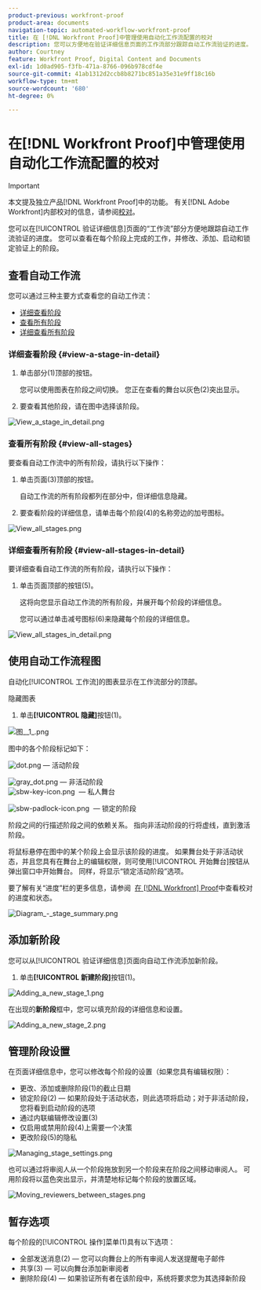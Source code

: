 ```yaml
---
product-previous: workfront-proof
product-area: documents
navigation-topic: automated-workflow-workfront-proof
title: 在 [!DNL Workfront Proof]中管理使用自动化工作流配置的校对
description: 您可以方便地在验证详细信息页面的工作流部分跟踪自动工作流验证的进度。 您可以查看在每个阶段上完成的工作，并修改、添加、启动和锁定验证上的阶段。
author: Courtney
feature: Workfront Proof, Digital Content and Documents
exl-id: 1d0ad905-f3fb-471a-8766-096b978cdf4e
source-git-commit: 41ab1312d2ccb8b8271bc851a35e31e9ff18c16b
workflow-type: tm+mt
source-wordcount: '680'
ht-degree: 0%

---
```


# 在[!DNL Workfront Proof]中管理使用自动化工作流配置的校对

>[!IMPORTANT]
>
>本文提及独立产品[!DNL Workfront Proof]中的功能。 有关[!DNL Adobe Workfront]内部校对的信息，请参阅[校对](../../../review-and-approve-work/proofing/proofing.md)。

您可以在[!UICONTROL 验证详细信息]页面的“工作流”部分方便地跟踪自动工作流验证的进度。 您可以查看在每个阶段上完成的工作，并修改、添加、启动和锁定验证上的阶段。

## 查看自动工作流

您可以通过三种主要方式查看您的自动工作流：

* [详细查看阶段](#view-a-stage-in-detail)
* [查看所有阶段](#view-all-stages)
* [详细查看所有阶段](#view-all-stages-in-detail)

### 详细查看阶段 {#view-a-stage-in-detail}

1. 单击部分(1)顶部的按钮。

   您可以使用图表在阶段之间切换。 您正在查看的舞台以灰色(2)突出显示。

1. 要查看其他阶段，请在图中选择该阶段。

![View_a_stage_in_detail.png](assets/view-a-stage-in-detail-350x249.png)

### 查看所有阶段 {#view-all-stages}

要查看自动工作流中的所有阶段，请执行以下操作：

1. 单击页面(3)顶部的按钮。

   自动工作流的所有阶段都列在部分中，但详细信息隐藏。

1. 要查看阶段的详细信息，请单击每个阶段(4)的名称旁边的加号图标。

![View_all_stages.png](assets/view-all-stages-350x212.png)

### 详细查看所有阶段 {#view-all-stages-in-detail}

要详细查看自动工作流的所有阶段，请执行以下操作：

1. 单击页面顶部的按钮(5)。

   这将向您显示自动工作流的所有阶段，并展开每个阶段的详细信息。

   您可以通过单击减号图标(6)来隐藏每个阶段的详细信息。

![View_all_stages_in_detail.png](assets/view-all-stages-in-detail-350x370.png)

## 使用自动工作流程图

自动化[!UICONTROL 工作流]的图表显示在工作流部分的顶部。

隐藏图表

1. 单击&#x200B;**[!UICONTROL 隐藏]**&#x200B;按钮(1)。

![图__1_.png](assets/diagram--1--350x217.png)

图中的各个阶段标记如下：

![dot.png](assets/dot.png) — 活动阶段

![gray_dot.png](assets/grey-dot.png) — 非活动阶段\
![sbw-key-icon.png](assets/sbw-key-icon.png)   — 私人舞台

![sbw-padlock-icon.png](assets/sbw-padlock-icon.png)   — 锁定的阶段

阶段之间的行描述阶段之间的依赖关系。 指向非活动阶段的行将虚线，直到激活阶段。

将鼠标悬停在图中的某个阶段上会显示该阶段的进度。 如果舞台处于非活动状态，并且您具有在舞台上的编辑权限，则可使用[!UICONTROL 开始舞台]按钮从弹出窗口中开始舞台。 同样，将显示“锁定活动阶段”选项。

要了解有关“进度”栏的更多信息，请参阅  [在 [!DNL Workfront] Proof](../../../workfront-proof/wp-work-proofsfiles/manage-your-work/view-progress-and-status-of-proof.md)中查看校对的进度和状态。

![Diagram_-_stage_summary.png](assets/diagram---stage-summary-350x214.png)

## 添加新阶段

您可以从[!UICONTROL 验证详细信息]页面向自动工作流添加新阶段。

1. 单击&#x200B;**[!UICONTROL 新建阶段]**&#x200B;按钮(1)。

![Adding_a_new_stage_1.png](assets/adding-a-new-stage-1-350x218.png)

在出现的&#x200B;**新阶段**&#x200B;框中，您可以填充阶段的详细信息和设置。

![Adding_a_new_stage_2.png](assets/adding-a-new-stage-2-350x332.png)

## 管理阶段设置

在页面详细信息中，您可以修改每个阶段的设置（如果您具有编辑权限）：

* 更改、添加或删除阶段(1)的截止日期
* 锁定阶段(2) — 如果阶段处于活动状态，则此选项将启动；对于非活动阶段，您将看到启动阶段的选项
* 通过内联编辑修改设置(3)
* 仅启用或禁用阶段(4)上需要一个决策
* 更改阶段(5)的隐私

![Managing_stage_settings.png](assets/managing-stage-settings-350x93.png)

也可以通过将审阅人从一个阶段拖放到另一个阶段来在阶段之间移动审阅人。 可用阶段将以蓝色突出显示，并清楚地标记每个阶段的放置区域。

![Moving_reviewers_between_stages.png](assets/moving-reviewers-between-stages-350x254.png)

## 暂存选项

每个阶段的[!UICONTROL 操作]菜单(1)具有以下选项：

* 全部发送消息(2) — 您可以向舞台上的所有审阅人发送提醒电子邮件
* 共享(3) — 可以向舞台添加新审阅者
* 删除阶段(4) — 如果验证所有者在该阶段中，系统将要求您为其选择新阶段
